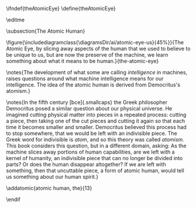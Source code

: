 \ifndef{theAtomicEye}
\define{theAtomicEye}

\editme

\subsection{The Atomic Human}

\figure{\includediagramclass{\diagramsDir/ai/atomic-eye-us}{45%}}{The Atomic Eye, by slicing away aspects of the human that we used to believe to be unique to us, but are now the preserve of the machine, we learn something about what it means to be human.}{the-atomic-eye}

\notes{The development of what some are calling *intelligence* in machines, raises questions around what machine intelligence means for our intelligence. The idea of the atomic human is derived from Democritus's atomism.}

\notes{In the fifth century [bce]{.smallcaps} the Greek philosopher Democritus
posed a similar question about our physical universe. He imagined
cutting physical matter into pieces in a repeated process: cutting a
piece, then taking one of the cut pieces and cutting it again so that
each time it becomes smaller and smaller. Democritus believed this
process had to stop somewhere, that we would be left with an indivisible
piece. The Greek word for indivisible is *atom*, and so this theory was
called *atomism*. This book considers this question, but in a different
domain, asking: As the machine slices away portions of human
capabilities, are we left with a kernel of humanity, an indivisible
piece that can no longer be divided into parts? Or does the human
disappear altogether? If we are left with something, then that
uncuttable piece, a form of atomic human, would tell us something about
our human spirit.}

\addatomic{atomic human, the}{13}

\endif
